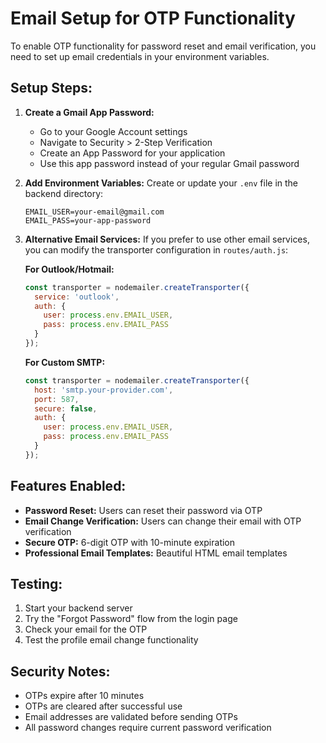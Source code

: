# Email Setup for OTP Functionality

To enable OTP functionality for password reset and email verification, you need to set up email credentials in your environment variables.

## Setup Steps:

1. **Create a Gmail App Password:**
   - Go to your Google Account settings
   - Navigate to Security > 2-Step Verification
   - Create an App Password for your application
   - Use this app password instead of your regular Gmail password

2. **Add Environment Variables:**
   Create or update your `.env` file in the backend directory:
   ```
   EMAIL_USER=your-email@gmail.com
   EMAIL_PASS=your-app-password
   ```

3. **Alternative Email Services:**
   If you prefer to use other email services, you can modify the transporter configuration in `routes/auth.js`:
   
   **For Outlook/Hotmail:**
   ```javascript
   const transporter = nodemailer.createTransporter({
     service: 'outlook',
     auth: {
       user: process.env.EMAIL_USER,
       pass: process.env.EMAIL_PASS
     }
   });
   ```

   **For Custom SMTP:**
   ```javascript
   const transporter = nodemailer.createTransporter({
     host: 'smtp.your-provider.com',
     port: 587,
     secure: false,
     auth: {
       user: process.env.EMAIL_USER,
       pass: process.env.EMAIL_PASS
     }
   });
   ```

## Features Enabled:

- **Password Reset:** Users can reset their password via OTP
- **Email Change Verification:** Users can change their email with OTP verification
- **Secure OTP:** 6-digit OTP with 10-minute expiration
- **Professional Email Templates:** Beautiful HTML email templates

## Testing:

1. Start your backend server
2. Try the "Forgot Password" flow from the login page
3. Check your email for the OTP
4. Test the profile email change functionality

## Security Notes:

- OTPs expire after 10 minutes
- OTPs are cleared after successful use
- Email addresses are validated before sending OTPs
- All password changes require current password verification 